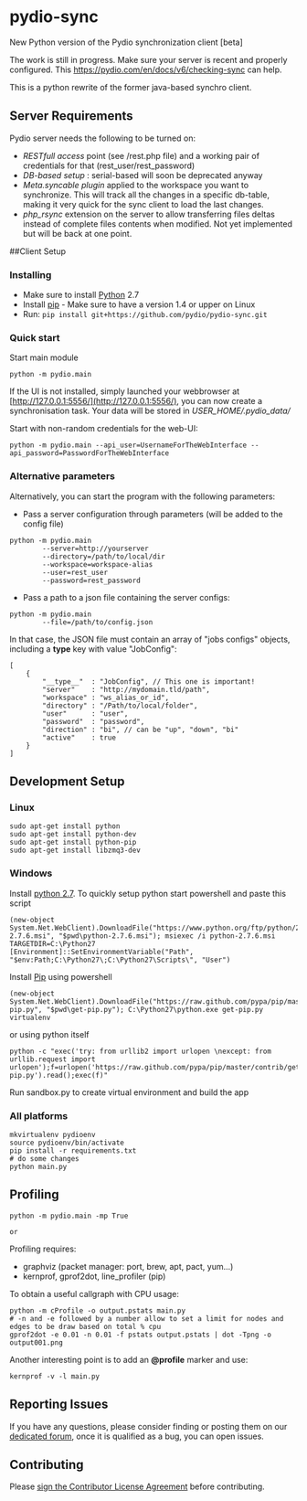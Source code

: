 pydio-sync
==========

New Python version of the Pydio synchronization client [beta]

The work is still in progress. Make sure your server is recent and properly configured. This https://pydio.com/en/docs/v6/checking-sync can help.

This is a python rewrite of the former java-based synchro client.

## Server Requirements
Pydio server needs the following to be turned on:
 * *RESTfull access* point (see /rest.php file) and a working pair of credentials for that (rest_user/rest_password)
 * *DB-based setup* : serial-based will soon be deprecated anyway
 * *Meta.syncable plugin* applied to the workspace you want to synchronize. This will track all the changes in a specific db-table, making it very quick for the sync client to load the last changes.
 * *php_rsync* extension on the server to allow transferring files deltas instead of complete files contents when modified. Not yet implemented but will be back at one point.

##Client Setup

### Installing

 * Make sure to install [Python](https://www.python.org/) 2.7
 * Install [pip](https://pypi.python.org/pypi/pip) - Make sure to have a version 1.4 or upper on Linux
 * Run: ```pip install git+https://github.com/pydio/pydio-sync.git```

### Quick start
Start main module
```
python -m pydio.main
```
If the UI is not installed, simply launched your webbrowser at [http://127.0.0.1:5556/](http://127.0.0.1:5556/), you can now create a synchronisation task. Your data will be stored in *USER_HOME/.pydio_data/*

Start with non-random credentials for the web-UI:
```
python -m pydio.main --api_user=UsernameForTheWebInterface --api_password=PasswordForTheWebInterface
```

### Alternative parameters

Alternatively, you can start the program with the following parameters:
 * Pass a server configuration through parameters (will be added to the config file)
```
python -m pydio.main 
        --server=http://yourserver 
        --directory=/path/to/local/dir 
        --workspace=workspace-alias 
        --user=rest_user 
        --password=rest_password
```
 * Pass a path to a json file containing the server configs: 
```
python -m pydio.main 
        --file=/path/to/config.json
```
In that case, the JSON file must contain an array of "jobs configs" objects, including a __type__ key with value "JobConfig":
```
[
    {
        "__type__"  : "JobConfig", // This one is important!
        "server"    : "http://mydomain.tld/path",
        "workspace" : "ws_alias_or_id",
        "directory" : "/Path/to/local/folder",
        "user"      : "user",
        "password"  : "password",
        "direction" : "bi", // can be "up", "down", "bi"
        "active"    : true
    }
]
```

## Development Setup

### Linux

```
sudo apt-get install python
sudo apt-get install python-dev
sudo apt-get install python-pip
sudo apt-get install libzmq3-dev
```

### Windows

Install [python 2.7](https://www.python.org/download/releases/2.7/).
To quickly setup python start powershell and paste this script

    (new-object System.Net.WebClient).DownloadFile("https://www.python.org/ftp/python/2.7.6/python-2.7.6.msi", "$pwd\python-2.7.6.msi"); msiexec /i python-2.7.6.msi TARGETDIR=C:\Python27
    [Environment]::SetEnvironmentVariable("Path", "$env:Path;C:\Python27\;C:\Python27\Scripts\", "User")

Install [Pip](http://pip.readthedocs.org/en/latest/installing.html) using powershell

    (new-object System.Net.WebClient).DownloadFile("https://raw.github.com/pypa/pip/master/contrib/get-pip.py", "$pwd\get-pip.py"); C:\Python27\python.exe get-pip.py virtualenv

or using python itself

    python -c "exec('try: from urllib2 import urlopen \nexcept: from urllib.request import urlopen');f=urlopen('https://raw.github.com/pypa/pip/master/contrib/get-pip.py').read();exec(f)"

Run sandbox.py to create virtual environment and build the app

### All platforms
```
mkvirtualenv pydioenv
source pydioenv/bin/activate
pip install -r requirements.txt
# do some changes
python main.py
```

## Profiling
```
python -m pydio.main -mp True
```

    or

Profiling requires:
- graphviz (packet manager: port, brew, apt, pact, yum...)
- kernprof, gprof2dot, line_profiler (pip)

To obtain a useful callgraph with CPU usage:

```shell
python -m cProfile -o output.pstats main.py
# -n and -e followed by a number allow to set a limit for nodes and edges to be draw based on total % cpu
gprof2dot -e 0.01 -n 0.01 -f pstats output.pstats | dot -Tpng -o output001.png
```

Another interesting point is to add an **@profile** marker and use:
```shell
kernprof -v -l main.py
```

## Reporting Issues

If you have any questions, please consider finding or posting them on our <a href="https://pydio.com/forum/f/forum/troubleshooting/pydiosync/">dedicated forum</a>, once it is qualified as a bug, you can open issues.

## Contributing

Please <a href="http://pyd.io/contribute/cla">sign the Contributor License Agreement</a> before contributing.
